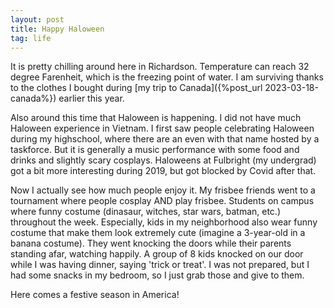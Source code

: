 ```yaml
---
layout: post
title: Happy Haloween
tag: life
---
```


It is pretty chilling around here in Richardson. Temperature can reach 32 degree Farenheit, which is the freezing point of water. I am surviving thanks to the clothes I bought during [my trip to Canada]({%post_url 2023-03-18-canada%}) earlier this year.

Also around this time that Haloween is happening. I did not have much Haloween experience in Vietnam. I first saw people celebrating Haloween during my highschool, where there are an even with that name hosted by a taskforce. But it is generally a music performance with some food and drinks and slightly scary cosplays. Haloweens at Fulbright (my undergrad) got a bit more interesting during 2019, but got blocked by Covid after that. 

Now I actually see how much people enjoy it. My frisbee friends went to a tournament where people cosplay AND play frisbee. Students on campus where funny costume (dinasaur, witches, star wars, batman, etc.) throughout the week. Especially, kids in my neighborhood also wear funny costume that make them look extremely cute (imagine a 3-year-old in a banana costume). They went knocking the doors while their parents standing afar, watching happily. A group of 8 kids knocked on our door while I was having dinner, saying 'trick or treat'. I was not prepared, but I had some snacks in my bedroom, so I just grab those and give to them.

Here comes a festive season in America!
